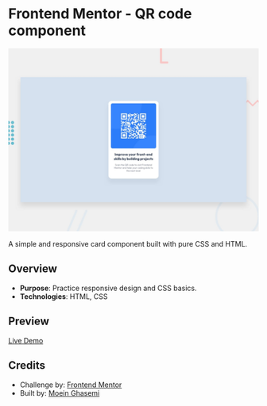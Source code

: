 # Frontend Mentor - QR code component

![Design preview for the QR code component coding challenge](./preview.jpg)

A simple and responsive card component built with pure CSS and HTML.

## Overview

- **Purpose**: Practice responsive design and CSS basics.
- **Technologies**: HTML, CSS

## Preview

[Live Demo]([https://your-live-demo-link.com/](https://moein-creator-ops.github.io/qr-code-component/))

## Credits

- Challenge by: [Frontend Mentor](https://www.frontendmentor.io/)
- Built by: [Moein Ghasemi](https://github.com/moein-creator-ops)
